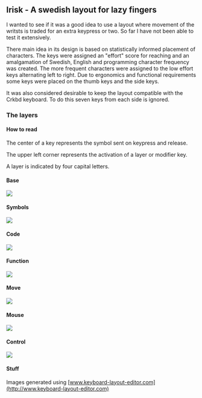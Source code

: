 ## Irisk - A swedish layout for lazy fingers
I wanted to see if it was a good idea to use a layout where movement of the writsts is traded for an extra keypress or two. So far I have not been able to test it extensively.

There main idea in its design is based on statistically informed placement of characters. The keys were assigned an "effort" score for reaching and an amalgamation of Swedish, English and programming character frequency was created. The more frequent characters were assigned to the low effort keys alternating left to right. Due to ergonomics and functional requirements some keys were placed on the thumb keys and the side keys.

It was also considered desirable to keep the layout compatible with the Crkbd keyboard. To do this seven keys from each side is ignored.

### The layers
#### How to read
The center of a key represents the symbol sent on keypress and release.

The upper left corner represents the activation of a layer or modifier key.

A layer is indicated by four capital letters.

#### Base
![](layout/00_BASE.png)
#### Symbols
![](layout/01_SYMB.png)
#### Code
![](layout/02_CODE.png)
#### Function
![](layout/04_FNCT.png)
#### Move
![](layout/07_MOVE.png)
#### Mouse
![](layout/08_MOUS.png)
#### Control
![](layout/09_CTRL.png)

#### Stuff
Images generated using [www.keyboard-layout-editor.com](http://www.keyboard-layout-editor.com)
